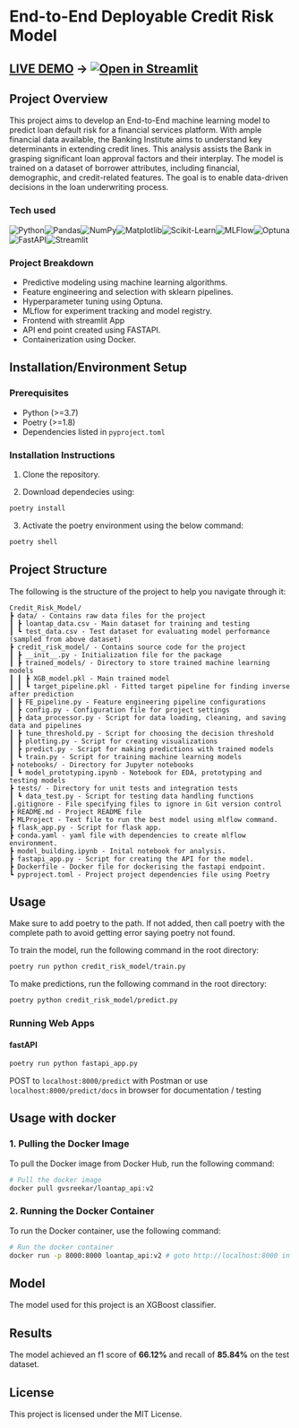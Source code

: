 # End-to-End Deployable Credit Risk Model

## [LIVE DEMO](https://creditriskmodel-aprewf5gesj6uqmo5y3ygx.streamlit.app/) -> [![Open in Streamlit](https://static.streamlit.io/badges/streamlit_badge_black_white.svg)](https://creditriskmodel-aprewf5gesj6uqmo5y3ygx.streamlit.app/)

## Project Overview
This project aims to develop an End-to-End machine learning model to predict loan default risk for a financial services platform.
With ample financial data available, the Banking Institute aims to understand key determinants in extending credit lines. This analysis assists the Bank in grasping significant loan approval factors and their interplay. The model is trained on a dataset of borrower attributes, including financial, demographic, and credit-related features. The goal is to enable data-driven decisions in the loan underwriting process.

### Tech used

![Python](https://img.shields.io/badge/Python-3.8%2B-blue?logo=python)![Pandas](https://img.shields.io/badge/Pandas-1.x-brightgreen?logo=pandas)![NumPy](https://img.shields.io/badge/NumPy-1.x-orange?logo=numpy)![Matplotlib](https://img.shields.io/badge/Matplotlib-3.x-blueviolet?logo=plotly)![Scikit-Learn](https://img.shields.io/badge/Scikit--Learn-0.24%2B-lightgrey?logo=scikit-learn)![MLFlow](https://img.shields.io/badge/MLFlow-1.x-blue?logo=mlflow)![Optuna](https://img.shields.io/badge/Optuna-3.x-red?logo=optuna)![FastAPI](https://img.shields.io/badge/FastAPI-0.85%2B-brightgreen?logo=fastapi)![Streamlit](https://img.shields.io/badge/Streamlit-1.x-orange?logo=streamlit)

### Project Breakdown

* Predictive modeling using machine learning algorithms.
* Feature engineering and selection with sklearn pipelines.
* Hyperparameter tuning using Optuna.
* MLflow for experiment tracking and model registry.
* Frontend with streamlit App
* API end point created using FASTAPI.
* Containerization using Docker.

## Installation/Environment Setup

### Prerequisites

* Python (>=3.7)
* Poetry (>=1.8)
* Dependencies listed in `pyproject.toml`

### Installation Instructions

1. Clone the repository.

2. Download dependecies using:
```bash
poetry install
```

3. Activate the poetry environment using the below command:
```bash
poetry shell
```
## Project Structure
The following is the structure of the project to help you navigate through it:
```ASCI
Credit_Risk_Model/
┣ data/ - Contains raw data files for the project
┃ ┣ loantap_data.csv - Main dataset for training and testing
┃ ┗ test_data.csv - Test dataset for evaluating model performance (sampled from above dataset)
┣ credit_risk_model/ - Contains source code for the project
┃ ┣ __init__.py - Initialization file for the package
┃ ┣ trained_models/ - Directory to store trained machine learning models
┃ ┃ ┣ XGB_model.pkl - Main trained model
┃ ┃ ┗ target_pipeline.pkl - Fitted target pipeline for finding inverse after prediction
┃ ┣ FE_pipeline.py - Feature engineering pipeline configurations
┃ ┣ config.py - Configuration file for project settings
┃ ┣ data_processor.py - Script for data loading, cleaning, and saving data and pipelines
┃ ┣ tune_threshold.py - Script for choosing the decision threshold
┃ ┣ plotting.py - Script for creating visualizations
┃ ┣ predict.py - Script for making predictions with trained models
┃ ┗ train.py - Script for training machine learning models
┣ notebooks/ - Directory for Jupyter notebooks
┃ ┗ model_prototyping.ipynb - Notebook for EDA, prototyping and testing models
┣ tests/ - Directory for unit tests and integration tests
┃ ┗ data_test.py - Script for testing data handling functions
┃.gitignore - File specifying files to ignore in Git version control
┣ README.md - Project README file
┣ MLProject - Text file to run the best model using mlflow command.
┣ flask_app.py - Script for flask app.
┣ conda.yaml - yaml file with dependencies to create mlflow environment.
┣ model_building.ipynb - Inital notebook for analysis.
┣ fastapi_app.py - Script for creating the API for the model.
┣ Dockerfile - Docker file for dockerising the fastapi endpoint.
┗ pyproject.toml - Project project dependencies file using Poetry

```
## Usage

Make sure to add poetry to the path. If not added, then call poetry with the complete path to avoid getting error saying poetry not found.

To train the model, run the following command in the root directory:

```bash
poetry run python credit_risk_model/train.py
```

To make predictions, run the following command in the root directory:

```bash
poetry python credit_risk_model/predict.py
```
### Running Web Apps

#### fastAPI

   ```bash
   poetry run python fastapi_app.py 
   ```

   POST to `localhost:8000/predict` with Postman or use `localhost:8000/predict/docs` in browser for documentation / testing


## Usage with docker

### 1. Pulling the Docker Image

To pull the Docker image from Docker Hub, run the following command:

```sh
# Pull the docker image
docker pull gvsreekar/loantap_api:v2
```

### 2. Running the Docker Container

To run the Docker container, use the following command:

```sh
# Run the docker container
docker run -p 8000:8000 loantap_api:v2 # goto http://localhost:8000 in browser
```

## Model

The model used for this project is an XGBoost classifier.

## Results

The model achieved an f1 score of **66.12%** and recall of **85.84%** on the test dataset.

## License

This project is licensed under the MIT License.
